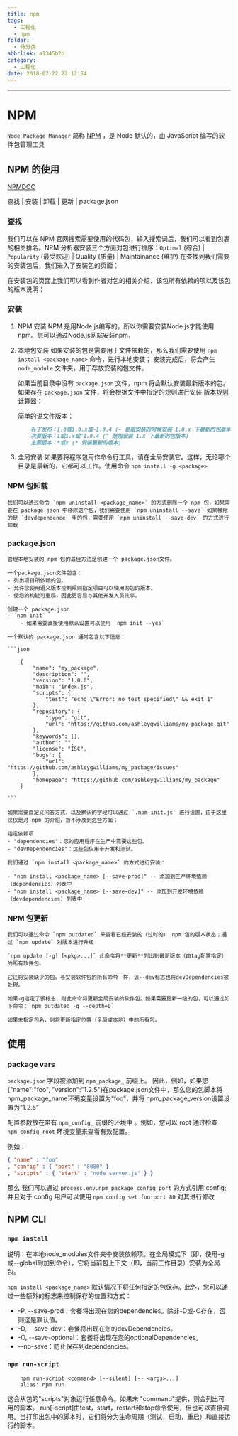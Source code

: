 ```yaml
---
title: npm
tags:
  - 工程化
  - npm
folder:
  - 待分类
abbrlink: a1345b2b
category:
  - 工程化
date: 2018-07-22 22:12:54
---
```



******

<!-- more -->

# NPM

`Node Package Manager` 简称 [NPM](npmjs.com) ，是 Node 默认的，由 JavaScript 编写的软件包管理工具

## NPM 的使用

[NPMDOC](https://docs.npmjs.com/)

查找 | 安装 | 卸载 | 更新 | package.json

### 查找

我们可以在 NPM 官网搜索需要使用的代码包，输入搜索词后，我们可以看到包裹的相关排名。NPM 分析器安装三个方面对包进行排序：`Optimal` (综合) | `Popularity` (最受欢迎) | Quality (质量) | Maintainance (维护) 在查找到我们需要的安装包后，我们进入了安装包的页面；

在安装包的页面上我们可以看到作者对包的相关介绍、该包所有依赖的项以及该包的版本说明；

### 安装

1. NPM 安装
    NPM 是用Node.js编写的，所以你需要安装Node.js才能使用npm。您可以通过Node.js网站安装npm，

2. 本地包安装
    如果安装的包是需要用于文件依赖的，那么我们需要使用 `npm install <package_name>` 命令，进行本地安装；
    安装完成后，将会产生 `node_module` 文件夹，用于存放安装的包文件。

    如果当前目录中没有 `package.json` 文件，npm 将会默认安装最新版本的包。如果存在 `package.json` 文件，将会根据文件中指定的规则进行安装 [版本规则计算器](https://semver.npmjs.com/)；

    简单的说文件版本：

    ```md
        补丁发布：1.0或1.0.x或~1.0.4 (~ 是指安装的时候安装 1.0.x 下最新的包版本)
        次要版本：1或1.x或^1.0.4 (^ 是指安装 1.x 下最新的包版本)
        主要版本：*或x (* 安装最新的版本)
    ```

3. 全局安装
    如果要将程序包用作命令行工具，请在全局安装它。这样，无论哪个目录是最新的，它都可以工作。使用命令 `npm install -g <package>`

### NPM 包卸载

    我们可以通过命令 `npm uninstall <package_name>` 的方式删除一个 npm 包，如果需要在 package.json 中移除这个包，我们需要使用 `npm uninstall --save` 如果移除的是 `devdependence` 里的包，需要使用 `npm uninstall --save-dev` 的方式进行卸载

### package.json

    管理本地安装的 npm 包的最佳方法是创建一个 package.json文件。

    一个package.json文件包含：
    - 列出项目所依赖的包。
    - 允许您使用语义版本控制规则指定项目可以使用的包的版本。
    - 使您的构建可重现，因此更容易与其他开发人员共享。

    创建一个 package.json
    - `npm init`
        - 如果需要直接使用默认设置可以使用 `npm init --yes`
        
    一个默认的 package.json 通常包含以下信息：

    ```json

        {
            "name": "my_package",
            "description": "",
            "version": "1.0.0",
            "main": "index.js",
            "scripts": {
                "test": "echo \"Error: no test specified\" && exit 1"
            },
            "repository": {
                "type": "git",
                "url": "https://github.com/ashleygwilliams/my_package.git"
            },
            "keywords": [],
            "author": "",
            "license": "ISC",
            "bugs": {
                "url": "https://github.com/ashleygwilliams/my_package/issues"
            },
            "homepage": "https://github.com/ashleygwilliams/my_package"
        }

    ```
    
    如果需要自定义问答方式，以及默认的字段可以通过 `.npm-init.js` 进行设置，由于这里仅仅是对 npm 的介绍，暂不涉及到这些方面；

    指定依赖项
    - "dependencies"：您的应用程序在生产中需要这些包。
    - "devDependencies"：这些包仅用于开发和测试。

    我们通过 `npm install <package_name>` 的方式进行安装：

    - "npm install <package_name> [--save-prod]" -- 添加到生产环境依赖（dependencies）列表中
    - "npm install <package_name> [--save-dev]" -- 添加到开发环境依赖（devdependencies) 列表中

### NPM 包更新

    我们可以通过命令 `npm outdated` 来查看已经安装的（过时的） npm 包的版本状态；通过 `npm update` 对版本进行升级

    `npm update [-g] [<pkg>...]` 此命令将**更新**列出到最新版本（由tag配置指定）的所有软件包。

    它还将安装缺少的包。与安装软件包的所有命令一样，该--dev标志也将devDependencies被处理。

    如果-g指定了该标志，则此命令将更新全局安装的软件包。如果需要更新一级的包，可以通过如下命令：`npm outdated -g --depth=0`

    如果未指定包名，则将更新指定位置（全局或本地）中的所有包。

## 使用

### package vars

`package.json` 字段被添加到 `npm_package_` 前缀上。
因此，例如，如果您{"name":"foo", "version":"1.2.5"}在package.json文件中，那么您的包脚本将 npm_package_name环境变量设置为“foo”，并将 npm_package_version设置设置为“1.2.5”

配置参数放在带有 `npm_config_` 前缀的环境中 。例如，您可以 root 通过检查 `npm_config_root` 环境变量来查看有效配置。

例如：

```json
{ "name" : "foo"
, "config" : { "port" : "8080" }
, "scripts" : { "start" : "node server.js" } }
```

那么 我们可以通过 `process.env.npm_package_config_port` 的方式引用 config; 并且对于 config  用户可以使用 `npm config set foo:port 80` 对其进行修改



## NPM CLI

### `npm install`

说明：在本地node_modules文件夹中安装依赖项。在全局模式下（即，使用-g或--global附加到命令），它将当前包上下文（即，当前工作目录）安装为全局包。

`npm install <package_name>` 默认情况下将任何指定的包保存。此外，您可以通过一些额外的标志来控制保存的位置和方式：

- -P, --save-prod：套餐将出现在您的dependencies。除非-D或-O存在，否则这是默认值。
- -D, --save-dev：套餐将出现在您的devDependencies。
- -O, --save-optional：套餐将出现在您的optionalDependencies。
- --no-save：防止保存到dependencies。

### `npm run-script`

```cli
    npm run-script <command> [--silent] [-- <args>...]
    alias: npm run
```

这会从包的"scripts"对象运行任意命令。如果未 "command"提供，则会列出可用的脚本。 
run[-script]由test，start，restart和stop命令使用，但也可以直接调用。当打印出包中的脚本时，它们将分为生命周期（测试，启动，重启）和直接运行的脚本。
